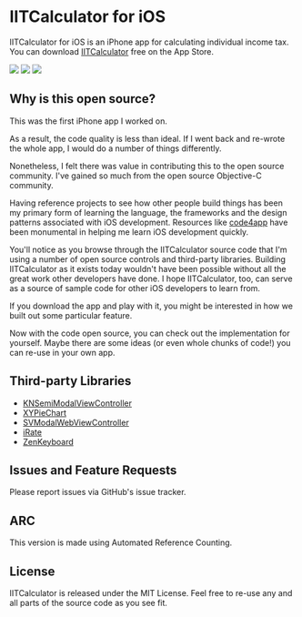 IITCalculator for iOS
===============

IITCalculator for iOS is an iPhone app for calculating individual income tax. You can download [IITCalculator](https://itunes.apple.com/cn/app/id572384891?mt=8) free on the App Store. 

![](http://a1281.phobos.apple.com/us/r1000/096/Purple/v4/7b/3b/c6/7b3bc63e-5afb-08fd-ace6-9472cc57f6bc/mzl.xnnlzvyv.320x480-75.jpg)
![](http://a63.phobos.apple.com/us/r1000/066/Purple/v4/ac/6e/32/ac6e323c-16b3-16d6-c576-09ce963d1945/mzl.yhgmftyt.320x480-75.jpg)
![](http://a1953.phobos.apple.com/us/r1000/080/Purple/v4/69/0d/00/690d00ca-58ae-2e6f-2705-118a67e333b7/mzl.muyoadck.320x480-75.jpg)


## Why is this open source?

This was the first iPhone app I worked on. 

As a result, the code quality is less than ideal. If I went back and re-wrote the whole app, I would do a number of things differently. 

Nonetheless, I felt there was value in contributing this to the open source community. I've gained so much from the open source Objective-C community. 

Having reference projects to see how other people build things has been my primary form of learning the language, the frameworks and the design patterns associated with iOS development. Resources like [code4app](http://code4app.com/) have been monumental in helping me learn iOS development quickly. 

You'll notice as you browse through the IITCalculator source code that I'm using a number of open source controls and third-party libraries. 
Building IITCalculator as it exists today wouldn't have been possible without all the great work other developers have done. I hope IITCalculator, too, can serve as a source of sample code for other iOS developers to learn from. 

If you download the app and play with it, you might be interested in how we built out some particular feature. 

Now with the code open source, you can check out the implementation for yourself. Maybe there are some ideas (or even whole chunks of code!) you can re-use in your own app.

## Third-party Libraries
*  [KNSemiModalViewController](https://github.com/kentnguyen/KNSemiModalViewController)
*	[XYPieChart](https://github.com/xyfeng/XYPieChart)
*	[SVModalWebViewController](https://github.com/samvermette/SVWebViewController)
*	[iRate](https://github.com/nicklockwood/iRate)
*	[ZenKeyboard](https://github.com/nickevin/ZenKeyboard)

## Issues and Feature Requests

Please report issues via GitHub's issue tracker.

## ARC

This version is made using Automated Reference Counting.

## License

IITCalculator is released under the MIT License. Feel free to re-use any and all parts of the source code as you see fit.



